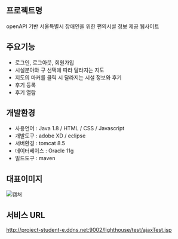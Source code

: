 ## 프로젝트명
openAPI 기반 서울특별시 장애인을 위한 편의시설 정보 제공 웹사이트
## 주요기능
- 로그인, 로그아웃, 회원가입
- 시설분야와 구 선택에 따라 달라지는 지도
- 지도의 마커를 클릭 시 달라지는 시설 정보와 후기
- 후기 등록
- 후기 열람
## 개발환경
- 사용언어 : Java 1.8 / HTML / CSS / Javascript
- 개발도구 : adobe XD / eclipse
- 서버환경 : tomcat 8.5
- 데이터베이스 : Oracle 11g
- 빌드도구 : maven
## 대표이미지
![캡처](https://user-images.githubusercontent.com/77366402/153344509-bc04f68f-8536-4072-a792-20e08996581c.JPG)
## 서비스 URL
http://project-student-e.ddns.net:9002/lighthouse/test/ajaxTest.jsp
